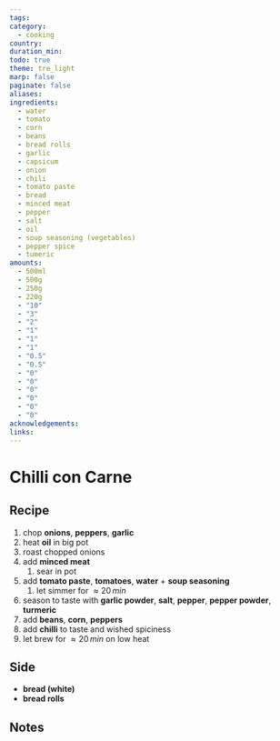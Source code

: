 ```yaml
---
tags: 
category:
  - cooking
country: 
duration_min: 
todo: true
theme: tre_light
marp: false
paginate: false
aliases: 
ingredients:
  - water
  - tomato
  - corn
  - beans
  - bread rolls
  - garlic
  - capsicum
  - onion
  - chili
  - tomato paste
  - bread
  - minced meat
  - pepper
  - salt
  - oil
  - soup seasoning (vegetables)
  - pepper spice
  - tumeric
amounts:
  - 500ml
  - 500g
  - 250g
  - 220g
  - "10"
  - "3"
  - "2"
  - "1"
  - "1"
  - "1"
  - "0.5"
  - "0.5"
  - "0"
  - "0"
  - "0"
  - "0"
  - "0"
  - "0"
acknowledgements: 
links:
---
```



# Chilli con Carne

## Recipe

1. chop **onions**, **peppers**, **garlic**
2. heat **oil** in big pot
3. roast chopped onions
4. add **minced meat**
    1. sear in pot
5. add **tomato paste**, **tomatoes**, **water** + **soup seasoning**
    1. let simmer for $\approx20\,min$
6. season to taste with **garlic powder**, **salt**, **pepper**, **pepper powder**, **turmeric**
7. add **beans**, **corn**, **peppers**
8. add **chilli** to taste and wished spiciness
9. let brew for $\approx20\,min$ on low heat

## Side
* **bread (white)**
* **bread rolls**

## Notes




